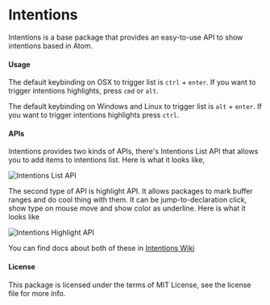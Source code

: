 Intentions
=========

Intentions is a base package that provides an easy-to-use API to show intentions based in Atom.

#### Usage

The default keybinding on OSX to trigger list is `ctrl` + `enter`. If you want to trigger intentions highlights,
press `cmd` or `alt`.

The default keybinding on Windows and Linux to trigger list is `alt` + `enter`. If you want to trigger intentions
highlights press `ctrl`.

#### APIs

Intentions provides two kinds of APIs, there's Intentions List API that allows you to add items
to intentions list. Here is what it looks like,

![Intentions List API](https://cloud.githubusercontent.com/assets/4278113/12488546/e73809ba-c08d-11e5-8038-dd222f3a815d.png)

The second type of API is highlight API. It allows packages to mark buffer ranges and do cool thing with them.
It can be jump-to-declaration click, show type on mouse move and show color as underline.
Here is what it looks like

![Intentions Highlight API](https://cloud.githubusercontent.com/assets/4278113/12878032/0f915ef2-ce3f-11e5-833e-be231abeda12.png)

You can find docs about both of these in [Intentions Wiki](https://github.com/steelbrain/intentions/wiki/Intentions-API)

#### License
This package is licensed under the terms of MIT License, see the license file for more info.
